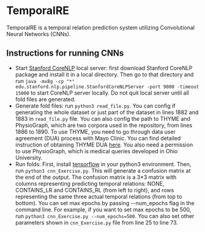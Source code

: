 # TemporalRE
TemporalRE is a temporal relation prediction system utilizing Convolutional Neural Networks (CNNs). 

## Instructions for running CNNs
* Start [Stanford CoreNLP](https://stanfordnlp.github.io/CoreNLP/index.html) local server: first download Stanford CoreNLP package and install it in a local directory. Then go to that directory and run `java -mx8g -cp "*" edu.stanford.nlp.pipeline.StanfordCoreNLPServer -port 9000 -timeout 15000` to start CoreNLP server locally. Do not quit local server until all fold files are generated.
* Generate fold files: run `python3 read_file.py`. You can config if generating the whole dataset or just part of the dataset in lines 1882 and 1883 in `read_file.py` file. You can also config the path to THYME and PhysioGraph, which are two corpora used in the repository, from lines 1886 to 1890. To use THYME, you need to go through data user agreement (DUA) process with Mayo Clinic. You can find detailed instruction of obtaining THYME DUA [here](https://clear.colorado.edu/TemporalWiki/index.php/Main_Page#Getting_access_to_the_THYME_corpus_and_gold_standard_annotations). You also need a permission to use PhysioGraph, which is medical queries developed in Ohio University. 
* Run folds: First, install [tensorflow](https://www.tensorflow.org/) in your python3 environment. Then, run `python3 cnn_Exercise.py`. This will generate a confusion matrix at the end of the output. The confusion matrix is a 3*3 matrix with columns representing predicting temporal relations: NONE, CONTAINS_LR and CONTAINS_RL (from left to right), and rows representing the same three actual temporal relations (from top to bottom). You can set max epochs by passing --num_epochs flag in the command line. For example, if you want to set max epochs to be 500, run `python3 cnn_Exercise.py --num_epochs=500`. You can also set other parameters shown in `cnn_Exercise.py` file from line 25 to line 73.
